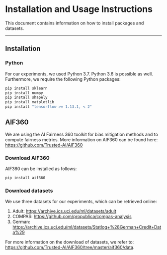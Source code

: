 # Installation and Usage Instructions

This document contains information on how to install packages and datasets.

---

## Installation

### Python
For our experiments, we used Python 3.7. Python 3.6 is possible as well.
Furthermore, we require the following Python packages:
```bash
pip install sklearn
pip install numpy
pip install shapely
pip install matplotlib
pip install "tensorflow >= 1.13.1, < 2"
```



## AIF360
We are using the AI Fairness 360 toolkit for bias mitigation methods and to compute fairness metrics.
More information on AIF360 can be found here: https://github.com/Trusted-AI/AIF360

### Download AIF360
AIF360 can be installed as follows:
```bash
pip install aif360
```

### Download datasets
We use three datasets for our experiments, which can be retrieved online:
1. Adult: https://archive.ics.uci.edu/ml/datasets/adult
2. COMPAS: https://github.com/propublica/compas-analysis
3. German: https://archive.ics.uci.edu/ml/datasets/Statlog+%28German+Credit+Data%29

For more information on the download of datasets, we refer to: https://github.com/Trusted-AI/AIF360/tree/master/aif360/data.